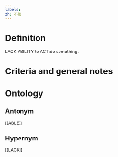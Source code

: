 ```yaml
---
labels: 
zh: 不能
---
```


# Definition
LACK ABILITY to ACT:do something.
# Criteria and general notes
# Ontology

## Antonym
[[ABLE]]
## Hypernym
[[LACK]]